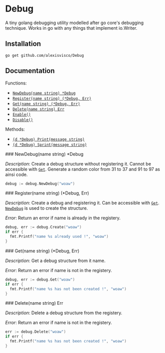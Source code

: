 # Debug
A tiny golang debugging utility modelled after go core's debugging technique.
Works in go with any things that implement io.Writer.

## Installation

`go get github.com/alexisvisco/Debug`

## Documentation

Functions:
* [`NewDebug(name string) *Debug`](#NewDebug)
* [`Register(name string) (*Debug, Err)`](#Register)
* [`Get(name string) (*Debug, Err)`](#Get)
* [`Delete(name string) Err`](#Delete)
* [`Enable()`](#Enable)
* [`Disable()`](#Disable)

Methods:
* [`(d *Debug) Print(message string)`](#Print)
* [`(d *Debug) Sprint(message string)`](#Print)

<a name="NewDebug"/>
### NewDebug(name string) *Debug

*Description*:
Create a debug structure without registering it. Cannot be accessible with [`Get`](#Get).
Generate a random color from 31 to 37 and 91 to 97 as ainsi code.

```go
debug := debug.NewDebug("woaw") 
```

<a name="Register"/>
### Register(name string) (*Debug, Err)

*Description*:
Create a debug and registering it. Can be accessible with [`Get`](#Get).
[`NewDebug`](#NewDebug) is used to create the structure.

*Error*:
Return an error if name is already in the registery.

```go
debug, err := debug.Create("woaw")
if err {
  fmt.Printf("name %s already used !", "woaw")
}
```

<a name="Get"/>
### Get(name string) (*Debug, Err)

*Description*:
Get a debug structure from it name.

*Error*:
Return an error if name is not in the registery.

```go
debug, err := debug.Get("woaw")
if err {
  fmt.Printf("name %s has not been created !", "woaw")
}
```

<a name="Delete"/>
### Delete(name string) Err

*Description*:
Delete a debug structure from the registery.

*Error*:
Return an error if name is not in the registery.

```go
err := debug.Delete("woaw")
if err {
  fmt.Printf("name %s has not been created !", "woaw")
}
```
